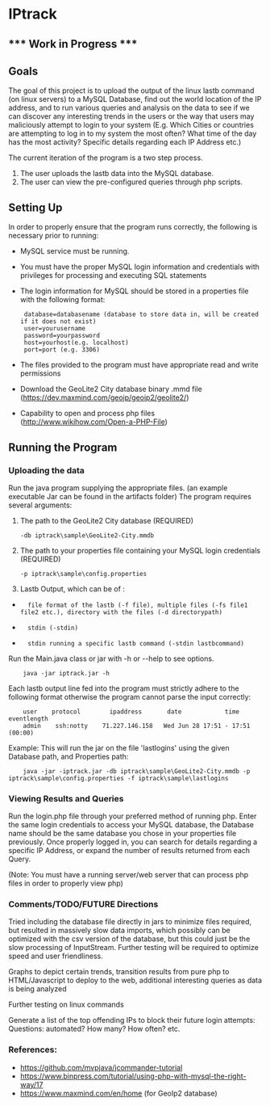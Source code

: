 # IPtrack #

## *** Work in Progress *** ##

## Goals ##
The goal of this project is to upload the output of the linux lastb command (on linux servers) to a MySQL Database, find out the world location of the IP address, and to run various queries and analysis on the data to see if we can discover any interesting trends in the users or the way that users may maliciously attempt to login to your system (E.g. Which Cities or countries are attempting to log in to my system the most often? What time of the day has the most activity? Specific details regarding each IP Address etc.)

The current iteration of the program is a two step process.
1.  The user uploads the lastb data into the MySQL database.
2.  The user can view the pre-configured queries through php scripts.

## Setting Up ##
In order to properly ensure that the program runs correctly, the following is necessary prior to running:
-  MySQL service must be running.
-  You must have the proper MySQL login information and credentials with privileges for processing and executing SQL statements
-  The login information for MySQL should be stored in a properties file with the following format:

        database=databasename (database to store data in, will be created if it does not exist)
        user=yourusername
        password=yourpassword
        host=yourhost(e.g. localhost)
        port=port (e.g. 3306)

-  The files provided to the program must have appropriate read and write permissions
-  Download the GeoLite2 City database binary .mmd file (https://dev.maxmind.com/geoip/geoip2/geolite2/)
-  Capability to open and process php files (http://www.wikihow.com/Open-a-PHP-File)


## Running the Program ##
### Uploading the data ###
Run the java program supplying the appropriate files.  (an example executable Jar can be found in the artifacts folder) The program requires several arguments:

1.  The path to the GeoLite2 City database (REQUIRED)

        -db iptrack\sample\GeoLite2-City.mmdb

2.  The path to your properties file containing your MySQL login credentials (REQUIRED)

        -p iptrack\sample\config.properties
        
3.  Lastb Output, which can be of :
*       file format of the lastb (-f file), multiple files (-fs file1 file2 etc.), directory with the files (-d directorypath)
*       stdin (-stdin)
*       stdin running a specific lastb command (-stdin lastbcommand)

Run the Main.java class or jar with -h or --help to see options.

        java -jar iptrack.jar -h

Each lastb output line fed into the program must strictly adhere to the following format otherwise the program cannot parse the input correctly:
        
        user    protocol        ipaddress       date            time     eventlength
        admin    ssh:notty    71.227.146.158   Wed Jun 28 17:51 - 17:51  (00:00)

Example: This will run the jar on the file 'lastlogins' using the given Database path, and Properties path:
        
        java -jar -iptrack.jar -db iptrack\sample\GeoLite2-City.mmdb -p iptrack\sample\config.properties -f iptrack\sample\lastlogins

### Viewing Results and Queries ###

Run the login.php file through your preferred method of running php.  Enter the same login credentials to access your MySQL database, the Database name should be the same database you chose in your properties file previously.  Once properly logged in, you can search for details regarding a specific IP Address, or expand the number of results returned from each Query.

(Note: You must have a running server/web server that can process php files in order to properly view php)

### Comments/TODO/FUTURE Directions ###
Tried including the database file directly in jars to minimize files required, but resulted in massively slow data imports, which possibly can be optimized with the csv version of the database, but this could just be the slow processing of InputStream.  Further testing will be required to optimize speed and user friendliness.

Graphs to depict certain trends, transition results from pure php to HTML/Javascript to deploy to the web, additional interesting queries as data is being analyzed

Further testing on linux commands

Generate a list of the top offending IPs to block their future login attempts: Questions: automated? How many? How often? etc.

### References: ###
-  https://github.com/mvpjava/jcommander-tutorial
-  https://www.binpress.com/tutorial/using-php-with-mysql-the-right-way/17
-  https://www.maxmind.com/en/home (for GeoIp2 database)


